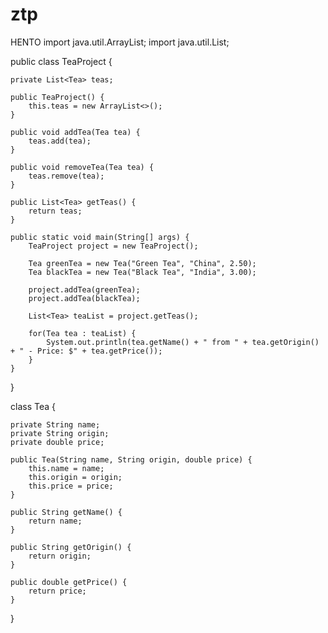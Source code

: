 # ztp
HENTO
import java.util.ArrayList;
import java.util.List;

public class TeaProject {
    
    private List<Tea> teas;
    
    public TeaProject() {
        this.teas = new ArrayList<>();
    }
    
    public void addTea(Tea tea) {
        teas.add(tea);
    }
    
    public void removeTea(Tea tea) {
        teas.remove(tea);
    }
    
    public List<Tea> getTeas() {
        return teas;
    }
    
    public static void main(String[] args) {
        TeaProject project = new TeaProject();
        
        Tea greenTea = new Tea("Green Tea", "China", 2.50);
        Tea blackTea = new Tea("Black Tea", "India", 3.00);
        
        project.addTea(greenTea);
        project.addTea(blackTea);
        
        List<Tea> teaList = project.getTeas();
        
        for(Tea tea : teaList) {
            System.out.println(tea.getName() + " from " + tea.getOrigin() + " - Price: $" + tea.getPrice());
        }
    }

}

class Tea {
    
    private String name;
    private String origin;
    private double price;
    
    public Tea(String name, String origin, double price) {
        this.name = name;
        this.origin = origin;
        this.price = price;
    }
    
    public String getName() {
        return name;
    }
    
    public String getOrigin() {
        return origin;
    }
    
    public double getPrice() {
        return price;
    }
}

